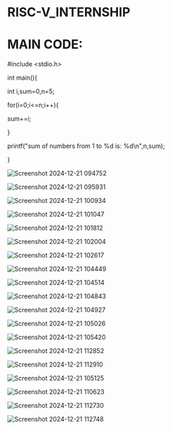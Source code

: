 # RISC-V_INTERNSHIP

# MAIN CODE:

#include <stdio.h>

int main(){

int i,sum=0,n=5;

for(i=0;i<=n;i++){

sum+=i;

}

printf("sum of numbers from 1 to %d is: %d\n",n,sum);

}

![Screenshot 2024-12-21 094752](https://github.com/user-attachments/assets/ca96c8d1-0d25-4c3c-b47d-3e3cd82a2a0a)

![Screenshot 2024-12-21 095931](https://github.com/user-attachments/assets/202a344e-8ab7-4eeb-8d6c-c66e8076cbad)

![Screenshot 2024-12-21 100934](https://github.com/user-attachments/assets/37e5ee6c-0d11-4764-9ca2-06d289408f68)

![Screenshot 2024-12-21 101047](https://github.com/user-attachments/assets/e5108048-ae25-4269-a604-e276993d6ba3)

![Screenshot 2024-12-21 101812](https://github.com/user-attachments/assets/4ace9ebc-018d-44c2-b3b2-d16ed4f980a7)


![Screenshot 2024-12-21 102004](https://github.com/user-attachments/assets/8d75376e-1521-4ceb-ab15-b31bac0edf2c)

![Screenshot 2024-12-21 102617](https://github.com/user-attachments/assets/e3f72f7a-d647-4e02-a51e-f9319ba7f111)

![Screenshot 2024-12-21 104449](https://github.com/user-attachments/assets/09be1789-fbfd-4eeb-9f4f-f60c6aa1df43)

![Screenshot 2024-12-21 104514](https://github.com/user-attachments/assets/760c4204-1eef-4c8a-ae51-ebbcf8a1b200)

![Screenshot 2024-12-21 104843](https://github.com/user-attachments/assets/cf349ba1-39e5-4c03-998e-2c7b80f77801)

![Screenshot 2024-12-21 104927](https://github.com/user-attachments/assets/a27cd7d9-832b-4459-bc93-881f30ae14c1)

![Screenshot 2024-12-21 105026](https://github.com/user-attachments/assets/39c661d9-dbf1-4a2c-aed8-0d98fd591546)

![Screenshot 2024-12-21 105420](https://github.com/user-attachments/assets/311a903a-773e-4e81-ad37-303baa9ff096)

![Screenshot 2024-12-21 112852](https://github.com/user-attachments/assets/5dca10cf-af9d-4bf5-ba69-217c5f1ac4bc)

![Screenshot 2024-12-21 112910](https://github.com/user-attachments/assets/3b67d865-385c-465c-9200-6d78b567558e)


![Screenshot 2024-12-21 105125](https://github.com/user-attachments/assets/ceec589f-ec84-480d-9210-2b393858ff13)

![Screenshot 2024-12-21 110623](https://github.com/user-attachments/assets/b07c484e-bcae-40cb-91a3-03c4dfdb3b80)

![Screenshot 2024-12-21 112730](https://github.com/user-attachments/assets/0318108c-d495-447d-b274-afe0e61c62be)

![Screenshot 2024-12-21 112748](https://github.com/user-attachments/assets/5f5f5ad5-f50d-4916-8693-0dc407534389)




